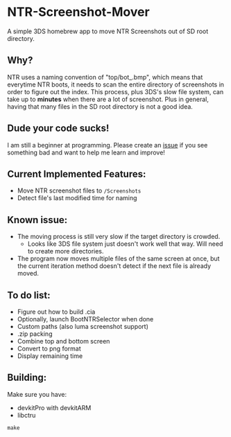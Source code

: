 # NTR-Screenshot-Mover
A simple 3DS homebrew app to move NTR Screenshots out of SD root directory.

## Why?

NTR uses a naming convention of "top/bot_<INDEX>.bmp", which means that everytime NTR boots, it needs to scan the entire directory of screenshots in order to figure out the index. This process, plus 3DS's slow file system, can take up to **minutes** when there are a lot of screenshot. Plus in general, having that many files in the SD root directory is not a good idea.

## Dude your code sucks!

I am still a beginner at programming. Please create an [issue](https://github.com/3096/NTR-Screenshot-Mover/issues/new) if you see something bad and want to help me learn and improve!

## Current Implemented Features:

- Move NTR screenshot files to `/Screenshots`
- Detect file's last modified time for naming

## Known issue:
- The moving process is still very slow if the target directory is crowded.
    - Looks like 3DS file system just doesn't work well that way. Will need to create more directories.
- The program now moves multiple files of the same screen at once, but the current iteration method doesn't detect if the next file is already moved.

## To do list:

- Figure out how to build .cia
- Optionally, launch BootNTRSelector when done
- Custom paths (also luma screenshot support)
- .zip packing
- Combine top and bottom screen
- Convert to png format
- Display remaining time

## Building:

Make sure you have:

- devkitPro with devkitARM
- libctru

`make`
